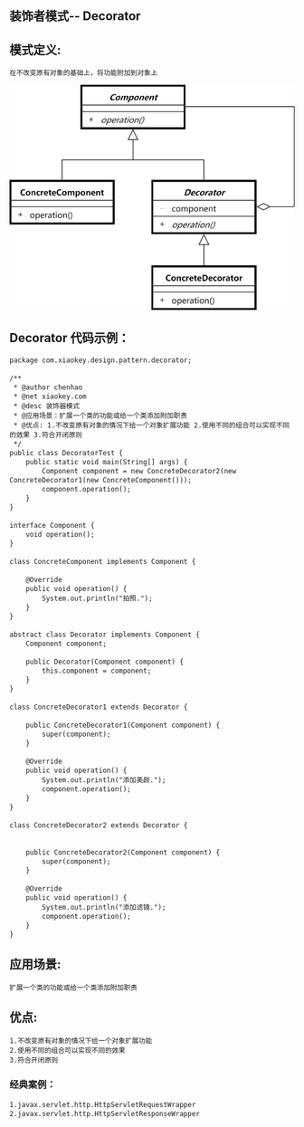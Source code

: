 ## 装饰者模式-- Decorator
## 模式定义:
    在不改变原有对象的基础上，将功能附加到对象上

![alt text](./image/decorator.png "Decorator")

## Decorator 代码示例：
```
package com.xiaokey.design.pattern.decorator;

/**
 * @author chenhao
 * @net xiaokey.com
 * @desc 装饰器模式
 * @应用场景：扩展一个类的功能或给一个类添加附加职责
 * @优点: 1.不改变原有对象的情况下给一个对象扩展功能 2.使用不同的组合可以实现不同的效果 3.符合开闭原则
 */
public class DecoratorTest {
    public static void main(String[] args) {
        Component component = new ConcreteDecorator2(new ConcreteDecorator1(new ConcreteComponent()));
        component.operation();
    }
}

interface Component {
    void operation();
}

class ConcreteComponent implements Component {

    @Override
    public void operation() {
        System.out.println("拍照.");
    }
}

abstract class Decorator implements Component {
    Component component;

    public Decorator(Component component) {
        this.component = component;
    }
}

class ConcreteDecorator1 extends Decorator {

    public ConcreteDecorator1(Component component) {
        super(component);
    }

    @Override
    public void operation() {
        System.out.println("添加美颜.");
        component.operation();
    }
}

class ConcreteDecorator2 extends Decorator {


    public ConcreteDecorator2(Component component) {
        super(component);
    }

    @Override
    public void operation() {
        System.out.println("添加滤镜.");
        component.operation();
    }
}
```


## 应用场景:
    扩展一个类的功能或给一个类添加附加职责


## 优点:
    1.不改变原有对象的情况下给一个对象扩展功能
    2.使用不同的组合可以实现不同的效果
    3.符合开闭原则


### 经典案例：
    1.javax.servlet.http.HttpServletRequestWrapper
    2.javax.servlet.http.HttpServletResponseWrapper